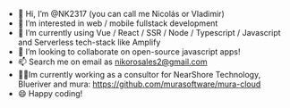 - 👋 Hi, I’m @NK2317 (you can call me Nicolás or Vladimir)
- 👀 I’m interested in web / mobile fullstack development
- 🌱 I’m currently using Vue / React / SSR / Node / Typescript / Javascript and Serverless tech-stack like Amplify
- 💞️ I’m looking to collaborate on open-source javascript apps!
- 📫 Search me on email as nikorosales2@gmail.com
- 👨‍💼Im currently working as a consultor for NearShore Technology, Blueriver and mura: https://github.com/murasoftware/mura-cloud
- 😄 Happy coding!

